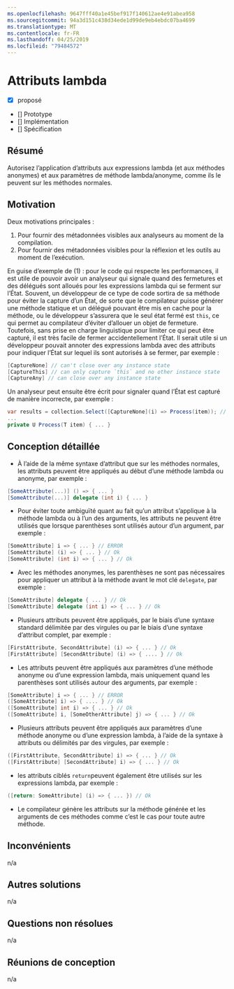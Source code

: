 ```yaml
---
ms.openlocfilehash: 9647fff40a1e45bef917f140612ae4e91abea958
ms.sourcegitcommit: 94a3d151c438d34ede1d99de9eb4ebdc07ba4699
ms.translationtype: MT
ms.contentlocale: fr-FR
ms.lasthandoff: 04/25/2019
ms.locfileid: "79484572"
---
```

# <a name="lambda-attributes"></a>Attributs lambda

* [x] proposé
* [] Prototype
* [] Implémentation
* [] Spécification

## <a name="summary"></a>Résumé
[summary]: #summary

Autorisez l’application d’attributs aux expressions lambda (et aux méthodes anonymes) et aux paramètres de méthode lambda/anonyme, comme ils le peuvent sur les méthodes normales.

## <a name="motivation"></a>Motivation
[motivation]: #motivation

Deux motivations principales :

1. Pour fournir des métadonnées visibles aux analyseurs au moment de la compilation.
2. Pour fournir des métadonnées visibles pour la réflexion et les outils au moment de l’exécution.

En guise d’exemple de (1) : pour le code qui respecte les performances, il est utile de pouvoir avoir un analyseur qui signale quand des fermetures et des délégués sont alloués pour les expressions lambda qui se ferment sur l’État.  Souvent, un développeur de ce type de code sortira de sa méthode pour éviter la capture d’un État, de sorte que le compilateur puisse générer une méthode statique et un délégué pouvant être mis en cache pour la méthode, ou le développeur s’assurera que le seul état fermé est `this`, ce qui permet au compilateur d’éviter d’allouer un objet de fermeture.  Toutefois, sans prise en charge linguistique pour limiter ce qui peut être capturé, il est très facile de fermer accidentellement l’État.  Il serait utile si un développeur pouvait annoter des expressions lambda avec des attributs pour indiquer l’État sur lequel ils sont autorisés à se fermer, par exemple :

```csharp
[CaptureNone] // can't close over any instance state
[CaptureThis] // can only capture `this` and no other instance state
[CaptureAny] // can close over any instance state
```

Un analyseur peut ensuite être écrit pour signaler quand l’État est capturé de manière incorrecte, par exemple :

```csharp
var results = collection.Select([CaptureNone](i) => Process(item)); // Analyzer error: [CaptureNone] lambdas captures `this`
...
private U Process(T item) { ... }
```

## <a name="detailed-design"></a>Conception détaillée
[design]: #detailed-design

- À l’aide de la même syntaxe d’attribut que sur les méthodes normales, les attributs peuvent être appliqués au début d’une méthode lambda ou anonyme, par exemple :

```csharp
[SomeAttribute(...)] () => { ... }
[SomeAttribute(...)] delegate (int i) { ... }
```

- Pour éviter toute ambiguïté quant au fait qu’un attribut s’applique à la méthode lambda ou à l’un des arguments, les attributs ne peuvent être utilisés que lorsque parenthèses sont utilisés autour d’un argument, par exemple :

```csharp
[SomeAttribute] i => { ... } // ERROR
[SomeAttribute] (i) => { ... } // Ok
[SomeAttribute] (int i) => { ... } // Ok
```

- Avec les méthodes anonymes, les parenthèses ne sont pas nécessaires pour appliquer un attribut à la méthode avant le mot clé `delegate`, par exemple :

```csharp
[SomeAttribute] delegate { ... } // Ok
[SomeAttribute] delegate (int i) => { ... } // Ok
```

- Plusieurs attributs peuvent être appliqués, par le biais d’une syntaxe standard délimitée par des virgules ou par le biais d’une syntaxe d’attribut complet, par exemple :

```csharp
[FirstAttribute, SecondAttribute] (i) => { ... } // Ok
[FirstAttribute] [SecondAttribute] (i) => { .... } // Ok
```

- Les attributs peuvent être appliqués aux paramètres d’une méthode anonyme ou d’une expression lambda, mais uniquement quand les parenthèses sont utilisés autour des arguments, par exemple :

```csharp
[SomeAttribute] i => { ... } // ERROR
([SomeAttribute] i) => { .... } // Ok
([SomeAttribute] int i) => { ... } // Ok
([SomeAttribute] i, [SomeOtherAttribute] j) => { ... } // Ok
```

- Plusieurs attributs peuvent être appliqués aux paramètres d’une méthode anonyme ou d’une expression lambda, à l’aide de la syntaxe à attributs ou délimités par des virgules, par exemple :

```csharp
([FirstAttribute, SecondAttribute] i) => { ... } // Ok
([FirstAttribute] [SecondAttribute] i) => { ... } // Ok
```

- les attributs ciblés `return`peuvent également être utilisés sur les expressions lambda, par exemple :

```csharp
([return: SomeAttribute] (i) => { ... }) // Ok
```

- Le compilateur génère les attributs sur la méthode générée et les arguments de ces méthodes comme c’est le cas pour toute autre méthode.

## <a name="drawbacks"></a>Inconvénients
[drawbacks]: #drawbacks

n/a

## <a name="alternatives"></a>Autres solutions
[alternatives]: #alternatives

n/a

## <a name="unresolved-questions"></a>Questions non résolues
[unresolved]: #unresolved-questions

n/a

## <a name="design-meetings"></a>Réunions de conception

n/a